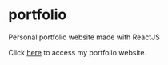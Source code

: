 # portfolio
<p> Personal portfolio website made with ReactJS</p>
<p> Click <a href="https://leonardovaladao.github.io/index">here</a> to access my portfolio website.</p>
